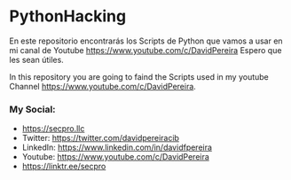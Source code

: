 # PythonHacking
En este repositorio encontrarás los Scripts de Python que vamos a usar en mi canal de Youtube https://www.youtube.com/c/DavidPereira
Espero que les sean útiles.

In  this repository you are going to faind the Scripts used in my youtube Channel https://www.youtube.com/c/DavidPereira.

### My Social:
  - https://secpro.llc
  - Twitter: https://twitter.com/davidpereiracib
  - LinkedIn: https://www.linkedin.com/in/davidfpereira
  - Youtube: https://www.youtube.com/c/DavidPereira
  - https://linktr.ee/secpro

